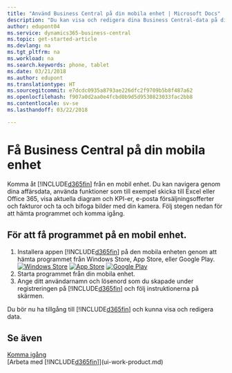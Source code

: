 ```yaml
---
title: "Använd Business Central på din mobila enhet | Microsoft Docs"
description: "Du kan visa och redigera dina Business Central-data på din telefon eller surfplatta."
author: edupont04
ms.service: dynamics365-business-central
ms.topic: get-started-article
ms.devlang: na
ms.tgt_pltfrm: na
ms.workload: na
ms.search.keywords: phone, tablet
ms.date: 03/21/2018
ms.author: edupont
ms.translationtype: HT
ms.sourcegitcommit: e7dcdc0935a8793ae226dfc2f9709b5b8f487a62
ms.openlocfilehash: f907a0d2aa0e4fcbd0b9d5d9530823033fac2bb8
ms.contentlocale: sv-se
ms.lasthandoff: 03/22/2018

---
```


# <a name="getting-business-central-on-your-mobile-device"></a>Få Business Central på din mobila enhet
Komma åt [!INCLUDE[d365fin](includes/d365fin_md.md)] från en mobil enhet. Du kan navigera genom dina affärsdata, använda funktioner som till exempel skicka till Excel eller Office 365, visa aktuella diagram och KPI-er, e-posta försäljningsofferter och fakturor och ta och bifoga bilder med din kamera. Följ stegen nedan för att hämta programmet och komma igång.

## <a name="to-get-the-app-on-my-mobile-device"></a>För att få programmet på en mobil enhet.
1. Installera appen [!INCLUDE[d365fin](includes/d365fin_md.md)] på den mobila enheten genom att hämta programmet från Windows Store, App Store, eller Google Play.  
[![Windows Store](./media/install-mobile-app/windowsstore.png)](http://go.microsoft.com/fwlink/?LinkId=734848)
[![App Store](./media/install-mobile-app/appstore.png)](http://go.microsoft.com/fwlink/?LinkId=734847) [![Google Play](./media/install-mobile-app/googleplay.png)](http://go.microsoft.com/fwlink/?LinkId=734849)  
2. Starta programmet från din mobila enhet.
3. Ange ditt användarnamn och lösenord som du skapade under registreringen på [!INCLUDE[d365fin](includes/d365fin_md.md)] och följ instruktionerna på skärmen.

Du bör nu ha tillgång till [!INCLUDE[d365fin](includes/d365fin_md.md)] och kunna visa och redigera data.

## <a name="see-also"></a>Se även
[Komma igång](product-get-started.md)  
[Arbeta med [!INCLUDE[d365fin](includes/d365fin_md.md)]](ui-work-product.md)  

